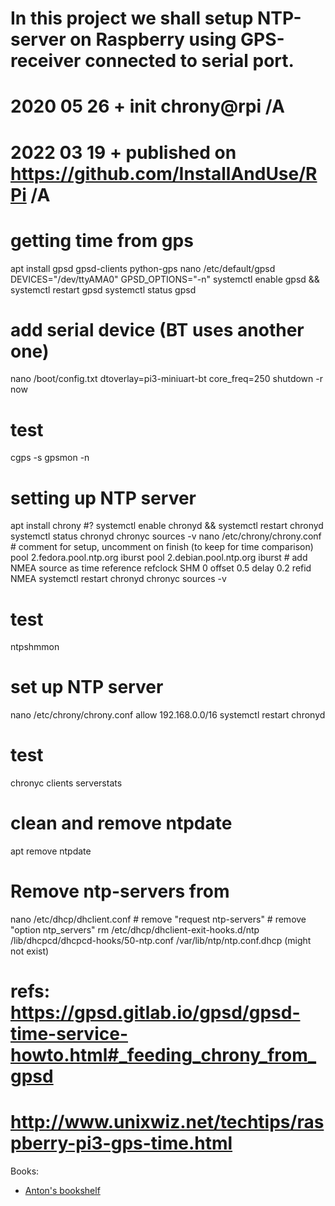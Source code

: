 # In this project we shall setup NTP-server on Raspberry using GPS-receiver connected to serial port.
#
# 2020 05 26  + init chrony@rpi /A
# 2022 03 19  + published on https://github.com/InstallAndUse/RPi /A
#

# getting time from gps
apt install gpsd gpsd-clients python-gps
nano /etc/default/gpsd
    DEVICES="/dev/ttyAMA0"
    GPSD_OPTIONS="-n"
systemctl enable gpsd && systemctl restart gpsd
systemctl status gpsd
# add serial device (BT uses another one)
nano /boot/config.txt
    dtoverlay=pi3-miniuart-bt
    core_freq=250
shutdown -r now
# test
cgps -s
gpsmon -n


# setting up NTP server
apt install chrony
#? systemctl enable chronyd && systemctl restart chronyd
systemctl status chronyd
chronyc sources -v
nano /etc/chrony/chrony.conf
    # comment for setup, uncomment on finish (to keep for time comparison)
    pool 2.fedora.pool.ntp.org iburst
    pool 2.debian.pool.ntp.org iburst
    # add NMEA source as time reference
    refclock SHM 0 offset 0.5 delay 0.2 refid NMEA
systemctl restart chronyd
chronyc sources -v

# test
ntpshmmon


# set up NTP server
nano /etc/chrony/chrony.conf
    allow 192.168.0.0/16
systemctl restart chronyd
# test
chronyc
    clients
    serverstats


# clean and remove ntpdate
apt remove ntpdate









# Remove ntp-servers from
nano /etc/dhcp/dhclient.conf
    # remove "request ntp-servers"
    # remove "option ntp_servers"
rm
    /etc/dhcp/dhclient-exit-hooks.d/ntp
    /lib/dhcpcd/dhcpcd-hooks/50-ntp.conf
    /var/lib/ntp/ntp.conf.dhcp (might not exist)







#
# refs: https://gpsd.gitlab.io/gpsd/gpsd-time-service-howto.html#_feeding_chrony_from_gpsd
#       http://www.unixwiz.net/techtips/raspberry-pi3-gps-time.html



Books:
- [Anton's bookshelf](https://og2k.com/books/)
